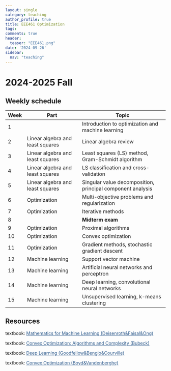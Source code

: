 ```yaml
---
layout: single
category: teaching
author_profile: true
title: EEE461 Optimization
tags:
comments: true
header:
  teaser: "EEE461.png"
date: '2024-09-26'
sidebar:
  nav: "teaching"
---
```


# 2024-2025 Fall

## Weekly schedule

| Week | Part | Topic |
| ------------- | ------------- | ------------- |
| 1 |  | Introduction to optimization and machine learning |
| 2 | Linear algebra and least squares | Linear algebra review |
| 3 | Linear algebra and least squares | Least squares (LS) method, Gram-Schmidt algorithm |
| 4 | Linear algebra and least squares | LS classification and cross-validation |
| 5 | Linear algebra and least squares | Singular value decomposition, principal component analysis |
| 6 | Optimization | Multi-objective problems and regularization |
| 7 | Optimization | Iterative methods |
| 8 |  | **Midterm exam** |
| 9 | Optimization | Proximal algorithms |
| 10 | Optimization | Convex optimization |
| 11 | Optimization | Gradient methods, stochastic gradient descent |
| 12 | Machine learning | Support vector machine |
| 13 | Machine learning | Artificial neural networks and perceptron |
| 14 | Machine learning | Deep learning, convolutional neural networks |
| 15 | Machine learning | Unsupervised learning, k-means clustering |

## Resources

textbook: <a href="https://mml-book.github.io/book/mml-book.pdf" style="color: #2d5a8c">Mathematics for Machine Learning (Deisenroth&Faisal&Ong)</a>

textbook: <a href="https://arxiv.org/pdf/1405.4980" style="color: #2d5a8c">Convex Optimization: Algorithms and Complexity (Bubeck)</a>

textbook: <a href="https://www.deeplearningbook.org/" style="color: #2d5a8c">Deep Learning (Goodfellow&Bengio&Courville)</a>

textbook: <a href="https://web.stanford.edu/~boyd/cvxbook/bv_cvxbook.pdf" style="color: #2d5a8c">Convex Optimization (Boyd&Vandenberghe)</a>
